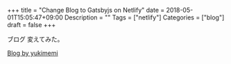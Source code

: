 +++
title = "Change Blog to Gatsbyjs on Netlify"
date = 2018-05-01T15:05:47+09:00
Description = ""
Tags = ["netlify"]
Categories = ["blog"]
draft = false
+++

ブログ 変えてみた。

[Blog by yukimemi](http://yukimemi.netlify.com/)



